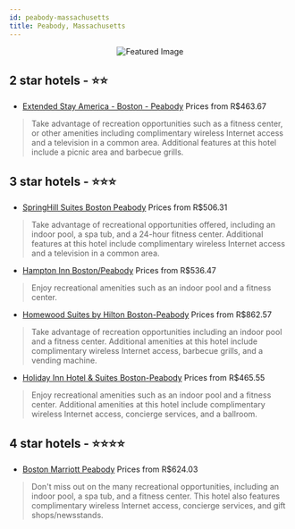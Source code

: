 ```yaml
---
id: peabody-massachusetts
title: Peabody, Massachusetts
---
```


<center><img src="https://i.travelapi.com/hotels/1000000/10000/2400/2394/048dd150_z.jpg" alt="Featured Image" /></center>


##  2 star hotels - ⭐️⭐️

-    [Extended Stay America - Boston - Peabody](https://us.hurb.com/hotels/peabody/extended-stay-america-boston-peabody-JNP-JP348106?cmp=18055) Prices from R$463.67
   > Take advantage of recreation opportunities such as a fitness center, or other amenities including complimentary wireless Internet access and a television in a common area. Additional features at this hotel include a picnic area and barbecue grills.

##  3 star hotels - ⭐️⭐️⭐️

-    [SpringHill Suites Boston Peabody](https://us.hurb.com/hotels/peabody/springhill-suites-boston-peabody-JNP-JP010043?cmp=18055) Prices from R$506.31
   > Take advantage of recreational opportunities offered, including an indoor pool, a spa tub, and a 24-hour fitness center. Additional features at this hotel include complimentary wireless Internet access and a television in a common area.
-    [Hampton Inn Boston/Peabody](https://us.hurb.com/hotels/peabody/hampton-inn-boston-peabody-JNP-JP785985?cmp=18055) Prices from R$536.47
   > Enjoy recreational amenities such as an indoor pool and a fitness center.
-    [Homewood Suites by Hilton Boston-Peabody](https://us.hurb.com/hotels/peabody/homewood-suites-by-hilton-boston-peabody-JNP-JP285137?cmp=18055) Prices from R$862.57
   > Take advantage of recreation opportunities including an indoor pool and a fitness center. Additional amenities at this hotel include complimentary wireless Internet access, barbecue grills, and a vending machine.
-    [Holiday Inn Hotel & Suites Boston-Peabody](https://us.hurb.com/hotels/peabody/holiday-inn-hotel-suites-boston-peabody-JNP-JP211617?cmp=18055) Prices from R$465.55
   > Enjoy recreational amenities such as an indoor pool and a fitness center. Additional amenities at this hotel include complimentary wireless Internet access, concierge services, and a ballroom.

##  4 star hotels - ⭐️⭐️⭐️⭐️

-    [Boston Marriott Peabody](https://us.hurb.com/hotels/peabody/boston-marriott-peabody-JNP-JP175123?cmp=18055) Prices from R$624.03
   > Don't miss out on the many recreational opportunities, including an indoor pool, a spa tub, and a fitness center. This hotel also features complimentary wireless Internet access, concierge services, and gift shops/newsstands.
